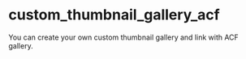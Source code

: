 # custom_thumbnail_gallery_acf
You can create your own custom thumbnail gallery and link with ACF gallery. 
